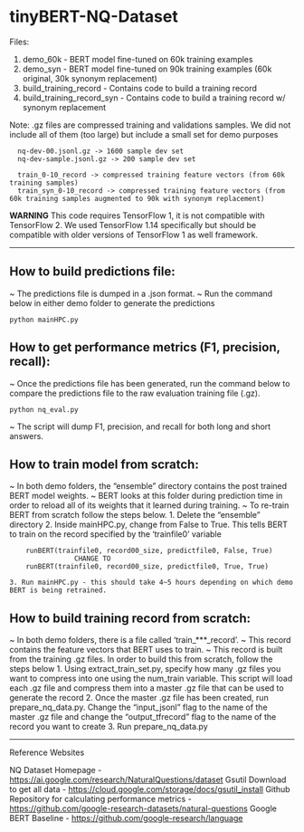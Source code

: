 # tinyBERT-NQ-Dataset

Files: 
1. demo_60k - BERT model fine-tuned on 60k training examples
2. demo_syn - BERT model fine-tuned on 90k training examples (60k original, 30k synonym replacement)
3. build_training_record - Contains code to build a training record
4. build_training_record_syn - Contains code to build a training record w/ synonym replacement

Note: .gz files are compressed training and validations samples. We did not include all of them (too large) but include
      a small set for demo purposes
	
      nq-dev-00.jsonl.gz -> 1600 sample dev set
      nq-dev-sample.jsonl.gz -> 200 sample dev set

      train_0-10_record -> compressed training feature vectors (from 60k training samples) 
      train_syn_0-10_record -> compressed training feature vectors (from 60k training samples augmented to 90k with synonym replacement)

**WARNING** This code requires TensorFlow 1, it is not compatible with TensorFlow 2. 
We used TensorFlow 1.14 specifically but should be compatible with older versions of TensorFlow 1 as well framework.

**********************************************************************************************************************************
How to build predictions file:
------------------------------

~ The predictions file is dumped in a .json format. 
~ Run the command below in either demo folder to generate the predictions 

	python mainHPC.py

How to get performance metrics (F1, precision, recall):
-------------------------------------------------------

~ Once the predictions file has been generated, run the command below to compare the predictions file to the raw evaluation training file (.gz). 

	python nq_eval.py

~ The script will dump F1, precision, and recall for both long and short answers.

How to train model from scratch:
--------------------------------
~ In both demo folders, the “ensemble” directory contains the post trained BERT model weights. 
~ BERT looks at this folder during prediction time in order to reload all of its weights that it learned during training. 
~ To re-train BERT from scratch follow the steps below. 
	1. Delete the “ensemble” directory
	2. Inside mainHPC.py, change from False to True. 
	   This tells BERT to train on the record specified by the ‘trainfile0’ variable
		
		runBERT(trainfile0, record00_size, predictfile0, False, True)
					CHANGE TO
		runBERT(trainfile0, record00_size, predictfile0, True, True)

	3. Run mainHPC.py - this should take 4~5 hours depending on which demo BERT is being retrained. 


How to build training record from scratch:
------------------------------------------

~ In both demo folders, there is a file called ‘train_***_record’. 
~ This record contains the feature vectors that BERT uses to train. 
~ This record is built from the training .gz files. In order to build this from scratch, follow the steps below
	1. Using extract_train_set.py, specify how many .gz files you want to compress into one using the num_train variable. 
	   This script will load each .gz file and compress them into a master .gz file that can be used to generate the record
 	2. Once the master .gz file has been created, run prepare_nq_data.py. 
	   Change the “input_jsonl” flag to the name of the master .gz file and change the “output_tfrecord” flag to the name of the record you want to create
	3. Run prepare_nq_data.py 

***********************************************************************************************************
Reference Websites

NQ Dataset Homepage - https://ai.google.com/research/NaturalQuestions/dataset
Gsutil Download to get all data - https://cloud.google.com/storage/docs/gsutil_install
Github Repository for calculating performance metrics - https://github.com/google-research-datasets/natural-questions
Google BERT Baseline - https://github.com/google-research/language